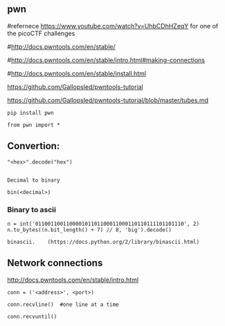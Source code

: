 ## pwn
#refernece https://www.youtube.com/watch?v=UhbCDhHZeqY for one of the picoCTF challenges

#http://docs.pwntools.com/en/stable/

#http://docs.pwntools.com/en/stable/intro.html#making-connections

#http://docs.pwntools.com/en/stable/install.html

https://github.com/Gallopsled/pwntools-tutorial

https://github.com/Gallopsled/pwntools-tutorial/blob/master/tubes.md

    pip install pwn

    from pwn import *

## Convertion:

    "<hex>".decode("hex")
 
 
    Decimal to binary 
 
    bin(<decimal>)
    
  ### Binary to ascii
    
    n = int('011001100110000101101100011000110110111101101110', 2)
    n.to_bytes((n.bit_length() + 7) // 8, 'big').decode()

    binascii.    (https://docs.python.org/2/library/binascii.html)


## Network connections

http://docs.pwntools.com/en/stable/intro.html

    conn = ('<address>', <port>)

    conn.recvline()  #one line at a time
    
    conn.recvuntil()
